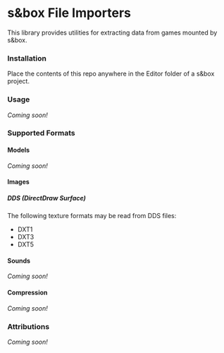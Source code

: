 # s&box File Importers
This library provides utilities for extracting data from games mounted by s&box.

### Installation
Place the contents of this repo anywhere in the Editor folder of a s&box project. 

### Usage
*Coming soon!*

### Supported Formats

#### Models
*Coming soon!*

#### Images
##### DDS (DirectDraw Surface)
The following texture formats may be read from DDS files:
- DXT1
- DXT3
- DXT5

#### Sounds
*Coming soon!*

#### Compression
*Coming soon!*

### Attributions
*Coming soon!*